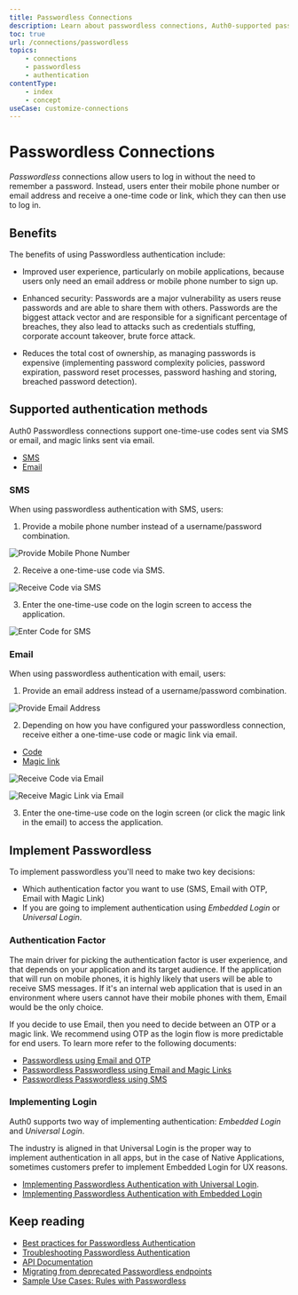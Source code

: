 ```yaml
---
title: Passwordless Connections
description: Learn about passwordless connections, Auth0-supported passwordless methods of authentication, and how to implement passwordless authentication with Auth0.
toc: true
url: /connections/passwordless
topics:
    - connections
    - passwordless
    - authentication
contentType:
    - index
    - concept
useCase: customize-connections
---
```

# Passwordless Connections

<dfn data-key="passwordless">Passwordless</dfn> connections allow users to log in without the need to remember a password. Instead, users enter their mobile phone number or email address and receive a one-time code or link, which they can then use to log in.

## Benefits

The benefits of using Passwordless authentication include:

* Improved user experience, particularly on mobile applications, because users only need an email address or mobile phone number to sign up.

* Enhanced security: Passwords are a major vulnerability as users reuse passwords and are able to share them with others. Passwords are the biggest attack vector and are responsible for a significant percentage of breaches, they also lead to attacks such as credentials stuffing, corporate account takeover, brute force attack.

* Reduces the total cost of ownership, as managing passwords is expensive (implementing password complexity policies, password expiration, password reset processes, password hashing and storing, breached password detection).

## Supported authentication methods

Auth0 Passwordless connections support one-time-use codes sent via SMS or email, and magic links sent via email.

<div class="code-picker">
  <div class="languages-bar">
    <ul>
      <li><a href="#sms" data-toggle="tab">SMS</a></li>
      <li><a href="#email" data-toggle="tab">Email</a></li>
    </ul>
  </div>
  <div class="tab-content">
    <div id="sms" class="tab-pane active">

### SMS

When using passwordless authentication with SMS, users:

1. Provide a mobile phone number instead of a username/password combination.

 ![Provide Mobile Phone Number](/media/articles/connections/passwordless/passwordless-sms-enter-phone-web.png)

2. Receive a one-time-use code via SMS.

<div class="phone-mockup">
  <img src="/media/articles/connections/passwordless/passwordless-sms-receive-code-web.png" alt="Receive Code via SMS"/>
</div>

3. Enter the one-time-use code on the login screen to access the application.

![Enter Code for SMS](/media/articles/connections/passwordless/passwordless-sms-enter-code-web.png)

</div>
    <div id="email" class="tab-pane">

### Email

When using passwordless authentication with email, users:

1. Provide an email address instead of a username/password combination.

![Provide Email Address](/media/articles/connections/passwordless/passwordless-email-request-web.png)

2. Depending on how you have configured your passwordless connection, receive either a one-time-use code or magic link via email.

<div class="code-picker">
  <div class="languages-bar">
    <ul>
      <li><a href="#code" data-toggle="tab">Code</a></li>
      <li><a href="#link" data-toggle="tab">Magic link</a></li>
    </ul>
  </div>
  <div class="tab-content">
    <div id="code" class="tab-pane active">

![Receive Code via Email](/media/articles/connections/passwordless/passwordless-email-receive-code-web.png)
    </div>
    <div id="link" class="tab-pane">
      ![Receive Magic Link via Email](/media/articles/connections/passwordless/passwordless-email-receive-link.png)
    </div>
  </div>
</div>

3. Enter the one-time-use code on the login screen (or click the magic link in the email) to access the application.

    </div>
  </div>
</div>

## Implement Passwordless

To implement passwordless you'll need to make two key decisions:

- Which authentication factor you want to use (SMS, Email with OTP, Email with Magic Link)
- If you are going to implement authentication using *Embedded Login* or *Universal Login*.

### Authentication Factor

The main driver for picking the authentication factor is user experience, and that depends on your application and its target audience. If the application that will run on mobile phones, it is highly likely that users will be able to receive SMS messages. If it's an internal web application that is used in an environment where users cannot have their mobile phones with them, Email would be the only choice.

If you decide to use Email, then you need to decide between an OTP or a magic link. We recommend using OTP as the login flow is more predictable for end users. To learn more refer to the following documents:

  - [Passwordless using Email and OTP](/connections/passwordless/guides/email-otp)
  - [Passwordless Passwordless using Email and Magic Links](/connections/passwordless/guides/email-magic-link)
  - [Passwordless Passwordless using SMS](/connections/passwordless/guides/sms-otp)

### Implementing Login 

Auth0 supports two way of implementing authentication: *Embedded Login* and *Universal Login*.

The industry is aligned in that Universal Login is the proper way to implement authentication in all apps, but in the case of Native Applications, sometimes customers prefer to implement Embedded Login for UX reasons. 

  - [Implementing Passwordless Authentication with Universal Login](/connections/passwordless/guides/universal-login).
  - [Implementing Passwordless Authentication with Embedded Login](/connections/passwordless/guides/embedded-login)

## Keep reading

 * [Best practices for Passwordless Authentication](connections/passwordless/guides/best-practices)
 * [Troubleshooting Passwordless Authentication](/connections/passwordless/reference/troubleshoot)
 * [API Documentation](/connections/passwordless/reference/relevant-api-endpoints)
 * [Migrating from deprecated Passwordless endpoints]()
 * [Sample Use Cases: Rules with Passwordless](/connections/passwordless/concepts/sample-use-cases-rules)
